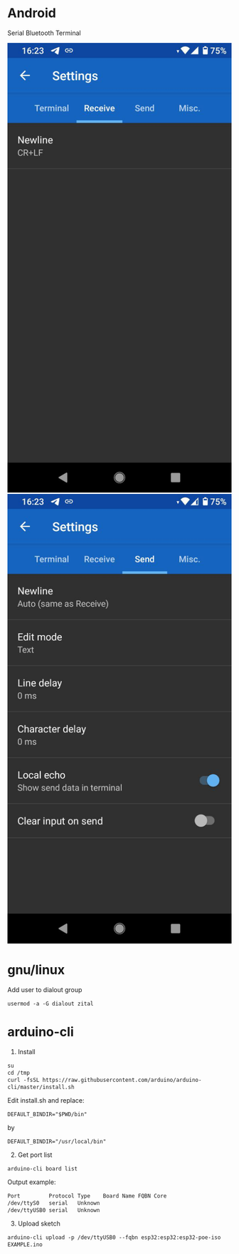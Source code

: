 Android
=======

Serial Bluetooth Terminal

![Serial Bluetooth Terminal - Settings -> Receive](B01.jpg "Serial Bluetooth Terminal - Settings -> Receive")
![Serial Bluetooth Terminal - Settings -> Send](B02.jpg "Serial Bluetooth Terminal - Settings -> Send")

gnu/linux
=========

Add user to dialout group

```
usermod -a -G dialout zital
```

arduino-cli
===========

1. Install
```
su
cd /tmp
curl -fsSL https://raw.githubusercontent.com/arduino/arduino-cli/master/install.sh
```

Edit install.sh and replace:
```
DEFAULT_BINDIR="$PWD/bin"
```

by
```
DEFAULT_BINDIR="/usr/local/bin"
```

2. Get port list

```
arduino-cli board list
```

Output example:
```
Port         Protocol Type    Board Name FQBN Core
/dev/ttyS0   serial   Unknown                
/dev/ttyUSB0 serial   Unknown                
```

3. Upload sketch

```
arduino-cli upload -p /dev/ttyUSB0 --fqbn esp32:esp32:esp32-poe-iso EXAMPLE.ino
```
